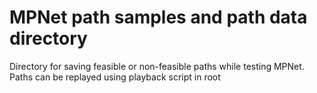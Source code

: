 # MPNet path samples and path data directory

Directory for saving feasible or non-feasible paths while testing MPNet. Paths can be replayed using playback script in root